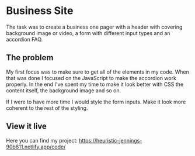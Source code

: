 # Business Site

The task was to create a business one pager with a header with covering background image or video, a form with different input types and an accordion FAQ. 

## The problem

My first focus was to make sure to get all of the elements in my code. When that was done I focused on the JavaScript to make the accordion work properly. In the end I've spent my time to make it look better with CSS the content itself, the background image and so on. 

If I were to have more time I would style the form inputs. Make it look more coherent to the rest of the styling. 


## View it live
Here you can find my project: https://heuristic-jennings-90b611.netlify.app/code/
